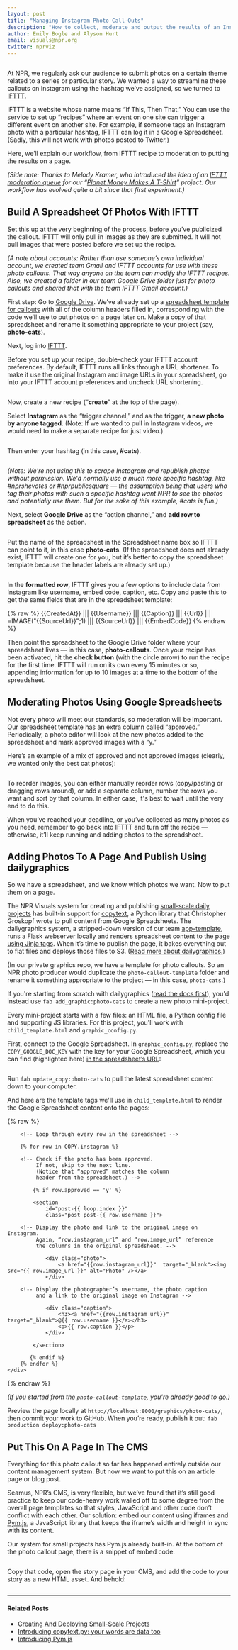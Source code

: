 ```yaml
---
layout: post
title: "Managing Instagram Photo Call-Outs"
description: "How to collect, moderate and output the results of an Instagram photo call-out using IFTTT, Google Spreadsheets and our dailygraphics system."
author: Emily Bogle and Alyson Hurt
email: visuals@npr.org
twitter: nprviz
---
```


<img src="/img/posts/ifttt-assignment-cat.jpg" alt="">

At NPR, we regularly ask our audience to submit photos on a certain theme related to a series or particular story. We wanted a way to streamline these callouts on Instagram using the hashtag we’ve assigned, so we turned to [IFTTT](http://ifttt.com).

IFTTT is a website whose name means “If This, Then That.” You can use the service to set up “recipes” where an event on one site can trigger a different event on another site. For example, if someone tags an Instagram photo with a particular hashtag, IFTTT can log it in a Google Spreadsheet. (Sadly, this will not work with photos posted to Twitter.)

Here, we’ll explain our workflow, from IFTTT recipe to moderation to putting the results on a page.

_(Side note: Thanks to Melody Kramer, who introduced the idea of an [IFTTT moderation queue](http://socialmediadesk.tumblr.com/post/69799726696/seedtoshirt-you-made-this-more-than-20-000) for our “[Planet Money Makes A T-Shirt](http://apps.npr.org/tshirt/)” project. Our workflow has evolved quite a bit since that first experiment.)_

## Build A Spreadsheet Of Photos With IFTTT

Set this up at the very beginning of the process, before you’ve publicized the callout. IFTTT will only pull in images as they are submitted. It will not pull images that were posted before we set up the recipe.

_(A note about accounts: Rather than use someone’s own individual account, we created team Gmail and IFTTT accounts for use with these photo callouts. That way anyone on the team can modify the IFTTT recipes. Also, we created a folder in our team Google Drive folder just for photo callouts and shared that with the team IFTTT Gmail account.)_

First step: Go to [Google Drive](https://drive.google.com). We’ve already set up a [spreadsheet template for callouts](https://docs.google.com/spreadsheets/d/1soX3tNI250CIoxutv8yUo9JoHy89ZCiDrvaGAXjGBHg/edit#gid=0) with all of the column headers filled in, corresponding with the code we’ll use to put photos on a page later on. Make a copy of that spreadsheet and rename it something appropriate to your project (say, **photo-cats**).

Next, log into [IFTTT](http://ifttt.com).

Before you set up your recipe, double-check your IFTTT account preferences. By default, IFTTT runs all links through a URL shortener. To make it use the original Instagram and image URLs in your spreadsheet, go into your IFTTT account preferences and uncheck URL shortening.

<img src="/img/posts/ifttt-shortening.png" alt="">

Now, create a new recipe (“**create**” at the top of the page).

Select **Instagram** as the “trigger channel,” and as the trigger, **a new photo by anyone tagged**. (Note: If we wanted to pull in Instagram videos, we would need to make a separate recipe for just video.)

<img src="/img/posts/ifttt-trigger.png" alt="">

Then enter your hashtag (in this case, **#cats**).

<img src="/img/posts/ifttt-trigger-fields.png" alt="">

_(Note: We're not using this to scrape Instagram and republish photos without permission. We'd normally use a much more specific hashtag, like #nprshevotes or #nprpublicsquare &mdash; the assumption being that users who tag their photos with such a specific hashtag want NPR to see the photos and potentially use them. But for the sake of this example, #cats is fun.)_

Next, select **Google Drive** as the “action channel,” and **add row to spreadsheet** as the action. 

<img src="/img/posts/ifttt-action-channel.png" alt="">

Put the name of the spreadsheet in the Spreadsheet name box so IFTTT can point to it, in this case **photo-cats**. (If the spreadsheet does not already exist, IFTTT will create one for you, but it’s better to copy the spreadsheet template because the header labels are already set up.)

<img src="/img/posts/ifttt-action.png" alt="">

In the **formatted row**, IFTTT gives you a few options to include data from Instagram like username, embed code, caption, etc. Copy and paste this to get the same fields that are in the spreadsheet template:

{% raw %}
    {{CreatedAt}} ||| {{Username}} ||| {{Caption}} ||| {{Url}} ||| =IMAGE("{{SourceUrl}}";1) ||| {{SourceUrl}}  ||| {{EmbedCode}}
{% endraw %}

Then point the spreadsheet to the Google Drive folder where your spreadsheet lives &mdash; in this case, **photo-callouts**. Once your recipe has been activated, hit the **check button** (with the circle arrow) to run the recipe for the first time. IFTTT will run on its own every 15 minutes or so, appending information for up to 10 images at a time to the bottom of the spreadsheet.


## Moderating Photos Using Google Spreadsheets

Not every photo will meet our standards, so moderation will be important. Our spreadsheet template has an extra column called “approved.” Periodically, a photo editor will look at the new photos added to the spreadsheet and mark approved images with a “y.”

Here’s an example of a mix of approved and not approved images (clearly, we wanted only the best cat photos):

<img src="/img/posts/ifttt-spreadsheet.png" alt="">

To reorder images, you can either manually reorder rows (copy/pasting or dragging rows around), or add a separate column, number the rows you want and sort by that column. In either case, it's best to wait until the very end to do this.

When you’ve reached your deadline, or you’ve collected as many photos as you need, remember to go back into IFTTT and turn off the recipe &mdash; otherwise, it’ll keep running and adding photos to the spreadsheet.


## Adding Photos To A Page And Publish Using dailygraphics

So we have a spreadsheet, and we know which photos we want. Now to put them on a page.

The NPR Visuals system for creating and publishing [small-scale daily projects](http://blog.apps.npr.org/2014/04/21/introducing-copytext-py.html) has built-in support for [copytext](http://blog.apps.npr.org/2014/04/21/introducing-copytext-py.html), a Python library that Christopher Groskopf wrote to pull content from Google Spreadsheets. The dailygraphics system, a stripped-down version of our team [app-template](http://blog.apps.npr.org/2013/02/14/app-template-redux.html), runs a Flask webserver locally and renders spreadsheet content to the page [using Jinja tags](http://copytext.readthedocs.org/en/latest/#using-with-flask). When it’s time to publish the page, it bakes everything out to flat files and deploys those files to S3. ([Read more about dailygraphics.](http://localhost:4000/2014/05/27/dailygraphics.html))

(In our private graphics repo, we have a template for photo callouts. So an NPR photo producer would duplicate the ```photo-callout-template``` folder and rename it something appropriate to the project &mdash; in this case, ```photo-cats```.)

If you're starting from scratch with dailygraphics ([read the docs first](http://localhost:4000/2014/05/27/dailygraphics.html)), you'd instead use ```fab add_graphic:photo-cats``` to create a new photo mini-project.

Every mini-project starts with a few files: an HTML file, a Python config file and supporting JS libraries. For this project, you'll work with ```child_template.html``` and ```graphic_config.py```.

First, connect to the Google Spreadsheet. In ```graphic_config.py```, replace the ```COPY_GOOGLE_DOC_KEY``` with the key for your Google Spreadsheet, which you can find (highlighted here) [in the spreadsheet’s URL](https://docs.google.com/spreadsheets/d/1VNFj1ElJk9iiyLUAYca3uNROsVgkFTZWa-RP8z6Y2o8/edit):

<img src="/img/posts/ifttt-google-key.png" alt="">

Run ```fab update_copy:photo-cats``` to pull the latest spreadsheet content down to your computer.

And here are the template tags we'll use in ```child_template.html``` to render the Google Spreadsheet content onto the pages:

{% raw %}
    <div id="callout">

        <!-- Loop through every row in the spreadsheet -->

        {% for row in COPY.instagram %}

        <!-- Check if the photo has been approved.
             If not, skip to the next line.
             (Notice that “approved” matches the column 
             header from the spreadsheet.) -->

            {% if row.approved == 'y' %}

            <section 
                id="post-{{ loop.index }}" 
                class="post post-{{ row.username }}">

        <!-- Display the photo and link to the original image on Instagram. 
             Again, “row.instagram_url” and “row.image_url” reference 
             the columns in the original spreadsheet. -->

                <div class="photo">
                    <a href="{{row.instagram_url}}"  target="_blank"><img src="{{ row.image_url }}" alt="Photo" /></a>
                </div>

        <!-- Display the photographer’s username, the photo caption 
             and a link to the original image on Instagram -->

                <div class="caption">
                    <h3><a href="{{row.instagram_url}}" target="_blank">@{{ row.username }}</a></h3>
                    <p>{{ row.caption }}</p>
                </div>

            </section>

           {% endif %}
        {% endfor %}
    </div>
{% endraw %}

_(If you started from the ```photo-callout-template```, you're already good to go.)_

Preview the page locally at ```http://localhost:8000/graphics/photo-cats/```, then commit your work to GitHub. When you’re ready, publish it out: ```fab production deploy:photo-cats```


## Put This On A Page In The CMS

Everything for this photo callout so far has happened entirely outside our content management system. But now we want to put this on an article page or blog post.

Seamus, NPR’s CMS, is very flexible, but we’ve found that it’s still good practice to keep our code-heavy work walled off to some degree from the overall page templates so that styles, JavaScript and other code don’t conflict with each other. Our solution: embed our content using iframes and [Pym.js](http://blog.apps.npr.org/pym.js/), a JavaScript library that keeps the iframe’s width and height in sync with its content.

Our system for small projects has Pym.js already built-in. At the bottom of the photo callout page, there is a snippet of embed code.

<img src="/img/posts/ifttt-embed.png" alt="">

Copy that code, open the story page in your CMS, and add the code to your story as a new HTML asset. And behold:

<img src="/img/posts/ifttt-story.png" alt="">

----------

#### Related Posts

* [Creating And Deploying Small-Scale Projects](http://blog.apps.npr.org/2014/05/27/dailygraphics.html)
* [Introducing copytext.py: your words are data too](http://blog.apps.npr.org/2014/04/21/introducing-copytext-py.html)
* [Introducing Pym.js](https://source.opennews.org/en-US/articles/introducing-pym/)
